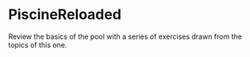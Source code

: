 # PiscineReloaded
Review the basics of the pool with a series of exercises drawn from the topics of this one.
